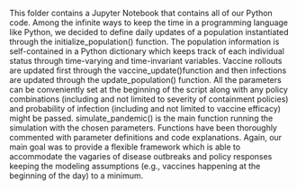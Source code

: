 This folder contains a Jupyter Notebook that contains all of our Python code. Among the infinite ways to keep the time in a programming language like Python, we decided to define daily updates of a population instantiated through the initialize_population() function. The population information is self-contained in a Python dictionary which keeps track of each individual status through time-varying and time-invariant variables. Vaccine rollouts are updated first through the vaccine_update()function and then infections are updated through the update_population() function. All the parameters can be conveniently set at the beginning of the script along with any policy combinations (including and not limited to severity of containment policies) and probability of infection (including and not limited to vaccine efficacy) might be passed. simulate_pandemic() is the main function running the simulation with the chosen parameters. Functions have been thoroughly commented with parameter definitions and code explanations. Again, our main goal was to provide a flexible framework which is able to accommodate the vagaries of disease outbreaks and policy responses keeping the modeling assumptions (e.g., vaccines happening at the beginning of the day) to a minimum.